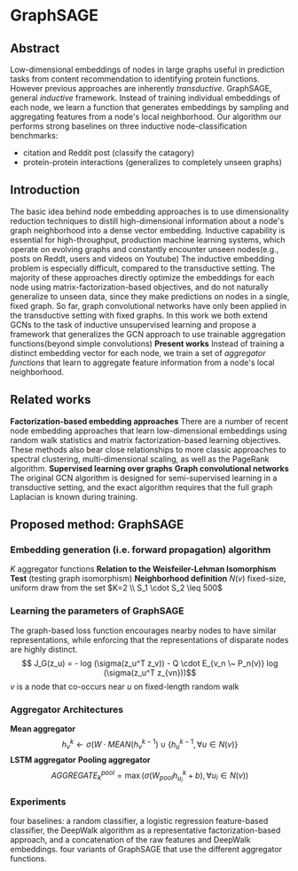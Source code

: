 # GraphSAGE
## Abstract
Low-dimensional embeddings of nodes in large graphs useful in prediction tasks from content recommendation to identifying protein functions. 
However previous approaches are inherently *transductive*. 
GraphSAGE, general *inductive* framework. Instead of training individual embeddings of each node, we learn a function that generates embeddings by sampling and aggregating features from a node's local neighborhood.
 Our algorithm our performs strong baselines on three inductive node-classification benchmarks: 
- citation and Reddit post (classify the catagory)
- protein-protein interactions (generalizes to completely unseen graphs)
## Introduction
The basic idea behind node embedding approaches is to use dimensionality reduction techniques to distill high-dimensional information about a node's graph neighborhood into a dense vector embedding.
Inductive capability is essential for high-throughput, production machine learning systems, which operate on evolving graphs and constantly encounter unseen nodes(e.g., posts on Reddt, users and videos on Youtube)
The inductive embedding problem is especially difficult, compared to the transductive setting.
The majority of these approaches directly optimize the embeddings for each node using matrix-factorization-based objectives, and do not naturally generalize to unseen data, since they make predictions on nodes in a single, fixed graph. 
So far, graph convolutional networks have only been applied in the transductive setting with fixed graphs. In this work we both extend GCNs to the task of inductive unsupervised learning and propose a framework that generalizes the GCN approach to use trainable aggregation functions(beyond simple convolutions)
**Present works**
Instead of training a distinct embedding vector for each node, we train a set of *aggregator functions* that learn to aggregate feature information from a node's local neighborhood.
## Related works
**Factorization-based embedding approaches**
There are a number of recent node embedding approaches that learn low-dimensional embeddings using random walk statistics and matrix factorization-based learning objectives. These methods also bear close relationships to more classic approaches to spectral clustering, multi-dimensional scaling, as well as the PageRank algorithm.
**Supervised learning over graphs**
**Graph convolutional networks**
The original GCN algorithm is designed for semi-supervised learning in a transductive setting, and the exact algorithm requires that the full graph Laplacian is known during training.
## Proposed method: GraphSAGE
### Embedding generation (i.e. forward propagation) algorithm
$K$ aggregator functions
**Relation to the Weisfeiler-Lehman Isomorphism Test** (testing graph isomorphism)
**Neighborhood definition**
$N(v)$ fixed-size, uniform draw from the set
$K=2 \\ S_1 \cdot S_2 \leq 500$
### Learning the parameters of GraphSAGE
The graph-based loss function encourages nearby nodes to have similar representations, while enforcing that the representations of disparate nodes are highly distinct.
$$ J_G(z_u) = - log (\sigma(z_u^T z_v)) - Q \cdot E_{v_n \~ P_n(v)} log (\sigma(z_u^T z_{vn}))$$
$v$ is a node that co-occurs near $u$ on fixed-length random walk
### Aggregator Architectures
**Mean aggregator**
$$ h_v^k \leftarrow \sigma(W \cdot MEAN(h_v^{k-1}) \cup \{ h_u^{k-1}, \forall u \in N(v) \} $$
**LSTM aggregator**
**Pooling aggregator**
$$ AGGREGATE_k^{pool} = \max ({\sigma (W_{pool} h_{u_i}^k + b), \forall u_i \in N(v)})$$
### Experiments
four baselines: a random classifier, a logistic regression feature-based classifier, the DeepWalk algorithm as a representative factorization-based approach, and a concatenation of the raw features and DeepWalk embeddings.
four variants of GraphSAGE that use the different aggregator functions.